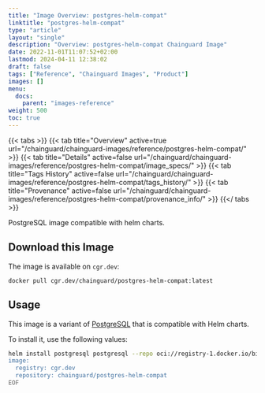 ```yaml
---
title: "Image Overview: postgres-helm-compat"
linktitle: "postgres-helm-compat"
type: "article"
layout: "single"
description: "Overview: postgres-helm-compat Chainguard Image"
date: 2022-11-01T11:07:52+02:00
lastmod: 2024-04-11 12:38:02
draft: false
tags: ["Reference", "Chainguard Images", "Product"]
images: []
menu: 
  docs: 
    parent: "images-reference"
weight: 500
toc: true
---
```


{{< tabs >}}
{{< tab title="Overview" active=true url="/chainguard/chainguard-images/reference/postgres-helm-compat/" >}}
{{< tab title="Details" active=false url="/chainguard/chainguard-images/reference/postgres-helm-compat/image_specs/" >}}
{{< tab title="Tags History" active=false url="/chainguard/chainguard-images/reference/postgres-helm-compat/tags_history/" >}}
{{< tab title="Provenance" active=false url="/chainguard/chainguard-images/reference/postgres-helm-compat/provenance_info/" >}}
{{</ tabs >}}



<!--overview:start-->
PostgreSQL image compatible with helm charts.
<!--overview:end-->

## Download this Image

The image is available on `cgr.dev`:

```
docker pull cgr.dev/chainguard/postgres-helm-compat:latest
```


<!--body:start-->
## Usage

This image is a variant of [PostgreSQL](../postgres/README.md) that is compatible with Helm charts.

To install it, use the following values:

```bash
helm install postgresql postgresql --repo oci://registry-1.docker.io/bitnamicharts --values - <<EOF
image:
  registry: cgr.dev
  repository: chainguard/postgres-helm-compat
EOF
```

<!--body:end-->

